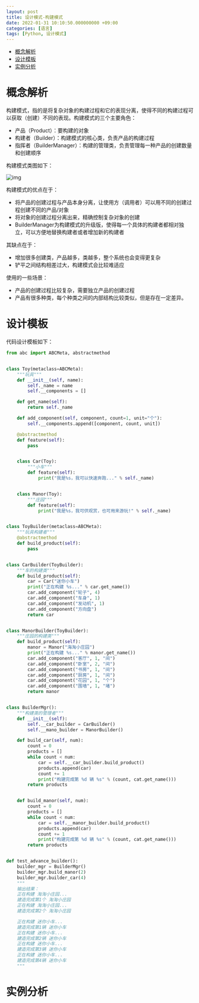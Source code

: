 ```yaml
---
layout: post
title: 设计模式-构建模式
date: 2022-01-31 10:10:50.000000000 +09:00
categories: [语言]
tags: [Python, 设计模式]
---
```


- [概念解析](#sec-1)
- [设计模板](#sec-2)
- [实例分析](#sec-3)

# 概念解析<a id="sec-1"></a>

构建模式，指的是将复杂对象的构建过程和它的表现分离，使得不同的构建过程可以获取（创建）不同的表现。构建模式的三个主要角色：

-   产品（Product）：要构建的对象
-   构建者（Builder）：构建模式的核心类，负责产品的构建过程
-   指挥者（BuilderManager）：构建的管理类，负责管理每一种产品的创建数量和创建顺序

构建模式类图如下： 

![img](https://cdn.jsdelivr.net/gh/ZhengWG/Imgs_blog//2022-01-31-%25E8%25AE%25BE%25E8%25AE%25A1%25E6%25A8%25A1%25E5%25BC%258F-%25E6%259E%2584%25E5%25BB%25BA%25E6%25A8%25A1%25E5%25BC%258F/20220202_223605.png)

构建模式的优点在于：

-   将产品的创建过程与产品本身分离，让使用方（调用者）可以用不同的创建过程创建不同的产品/对象
-   将对象的创建过程分离出来，精确控制复杂对象的创建
-   BuilderManager为构建模式的升级版，使得每一个具体的构建者都相对独立，可以方便地替换构建者或者增加新的构建者

其缺点在于：

-   增加很多创建类，产品越多，类越多，整个系统也会变得更复杂
-   铲平之间结构相差过大，构建模式会比较难适应

使用的一些场景：

-   产品的创建过程比较复杂，需要独立产品的创建过程
-   产品有很多种类，每个种类之间的内部结构比较类似，但是存在一定差异。

# 设计模板<a id="sec-2"></a>

代码设计模板如下：

```python
from abc import ABCMeta, abstractmethod


class Toy(metaclass=ABCMeta):
    """玩具"""
    def __init__(self, name):
        self._name = name
        self.__components = []

    def get_name(self):
        return self._name

    def add_component(self, component, count=1, unit="个"):
        self.__components.append([component, count, unit])

    @abstractmethod
    def feature(self):
        pass


    class Car(Toy):
        """小车"""
        def feature(self):
            print("我是%s，我可以快速奔跑..." % self._name)


    class Manor(Toy):
        """庄园"""
        def feature(self):
            print("我是%s，我可供观赏，也可用来游玩!" % self._name)


class ToyBuilder(metaclass=ABCMeta):
    """玩具构建者"""
    @abstractmethod
    def build_product(self):
        pass


class CarBuilder(ToyBuilder):
    """车的构建类"""
    def build_product(self):
        car = Car("迷你小车")
        print("正在构建 %s..." % car.get_name())
        car.add_component("轮子", 4)
        car.add_component("车身", 1)
        car.add_component("发动机", 1)
        car.add_component("方向盘")
        return car


class ManorBuilder(ToyBuilder):
    """庄园的构建类"""
    def build_product(self):
        manor = Manor("海淘小庄园")
        print("正在构建 %s..." % manor.get_name())
        car.add_component("客厅", 1, "间")
        car.add_component("卧室", 2, "间")
        car.add_component("书房", 1, "间")
        car.add_component("厨房", 1, "间")
        car.add_component("花园", 1, "个")
        car.add_component("围墙", 1, "堵")
        return manor


class BuilderMgr():
    """构建类的管理者"""
    def __init__(self):
        self.__car_builder = CarBuilder()
        self.__mano_builder = ManorBuilder()

    def build_car(self, num):
        count = 0
        products = []
        while count < num:
            car = self.__car_builder.build_product()
            products.append(car)
            count += 1
            print("构建完成第 %d 辆 %s" % (count, cat.get_name()))
        return products


    def build_manor(self, num):
        count = 0
        products = []
        while count < num:
            car = self.__manor_builder.build_product()
            products.append(car)
            count += 1
            print("构建完成第 %d 辆 %s" % (count, cat.get_name()))
        return products


def test_advance_builder():
    builder_mgr = BuilderMgr()
    builder_mgr.build_manor(2)
    builder_mgr.builder_car(4)
    """
    输出结果：
    正在构建 淘淘小庄园...
    建造完成第1个 淘淘小庄园
    正在构建 淘淘小庄园...
    建造完成第2个 淘淘小庄园

    正在构建 迷你小车...
    建造完成第1辆 迷你小车
    正在构建 迷你小车...
    建造完成第2辆 迷你小车
    正在构建 迷你小车...
    建造完成第3辆 迷你小车
    正在构建 迷你小车...
    建造完成第4辆 迷你小车
    """
```

# 实例分析<a id="sec-3"></a>
